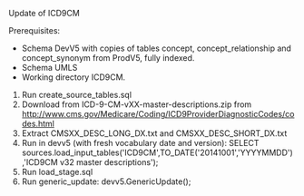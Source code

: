 Update of ICD9CM

Prerequisites:
- Schema DevV5 with copies of tables concept, concept_relationship and concept_synonym from ProdV5, fully indexed. 
- Schema UMLS
- Working directory ICD9CM.

1. Run create_source_tables.sql
2. Download from ICD-9-CM-vXX-master-descriptions.zip from http://www.cms.gov/Medicare/Coding/ICD9ProviderDiagnosticCodes/codes.html
3. Extract CMSXX_DESC_LONG_DX.txt and CMSXX_DESC_SHORT_DX.txt
4. Run in devv5 (with fresh vocabulary date and version): SELECT sources.load_input_tables('ICD9CM',TO_DATE('20141001','YYYYMMDD'),'ICD9CM v32 master descriptions');
5. Run load_stage.sql
6. Run generic_update: devv5.GenericUpdate();